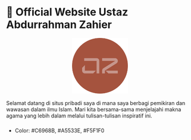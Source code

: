 # 🥼 Official Website Ustaz Abdurrahman Zahier

<p align="center">
<img src="assets/img/new_logo.png" width="150px">
</p>

<p>Selamat datang di situs pribadi saya di mana saya berbagi pemikiran dan wawasan dalam ilmu Islam. Mari kita bersama-sama menjelajahi makna agama yang lebih dalam melalui tulisan-tulisan inspiratif ini.</p>

###

- Color: #C6968B, #A5533E, #F5F1F0
